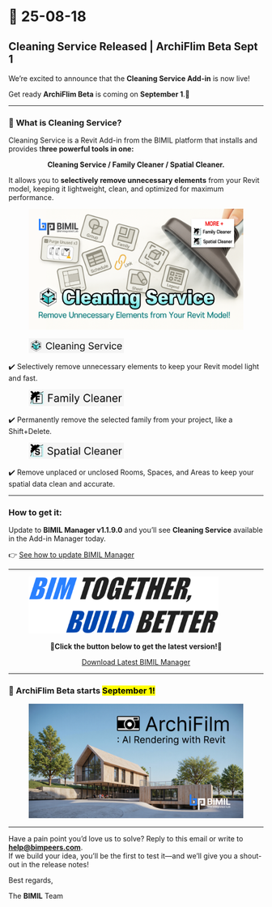 # 📢 25-08-18

## Cleaning Service Released | ArchiFlim Beta Sept 1

We’re excited to announce that the **Cleaning Service Add-in** is now live!

Get ready **ArchiFlim Beta** is coming on **September 1**.🚀

***

### 📌 **What is** Cleaning Service?

Cleaning Service is a Revit Add-in from the BIMIL platform that installs and provides t**hree powerful tools in one:**

<p align="center"><strong>Cleaning Service / Family Cleaner / Spatial Cleaner.</strong></p>

It allows you to **selectively remove unnecessary elements** from your Revit model, keeping it lightweight, clean, and optimized for maximum performance.

<figure><img src="../.gitbook/assets/Cleaning Service_썸네일.png" alt=""><figcaption></figcaption></figure>

<div align="left"><figure><img src="../.gitbook/assets/Cleaning Service.png" alt="" width="188"><figcaption></figcaption></figure></div>

✔️ Selectively remove unnecessary elements to keep your Revit model light and fast.

<div align="left"><figure><img src="../.gitbook/assets/Family Cleaner (2).png" alt="" width="188"><figcaption></figcaption></figure></div>

✔️ Permanently remove the selected family from your project, like a Shift+Delete.

<div align="left"><figure><img src="../.gitbook/assets/Spatial Cleaner (2).png" alt="" width="188"><figcaption></figcaption></figure></div>

✔️ Remove unplaced or unclosed Rooms, Spaces, and Areas to keep your spatial data clean and accurate.

***

### How to get it:&#xD;

Update to **BIMIL Manager v1.1.9.0** and you’ll see **Cleaning Service** available in the Add-in Manager today.

👉 [See how to update BIMIL Manager](../get-started/check-and-update-bimil-manager-version.md)

***

<figure><img src="../.gitbook/assets/image.png" alt="" width="375"><figcaption></figcaption></figure>

<p align="center">🔽<strong>Click the button below to get the latest version!</strong>🔽</p>

<p align="center"> <a href="https://bimil.bimpeers.com/download/latest" class="button primary" data-icon="down-to-bracket">Download Latest BIMIL Manager</a></p>

<p align="center"></p>

***

### 🚀 ArchiFlim Beta starts <mark style="background-color:$danger;">September 1!</mark>

<figure><img src="../.gitbook/assets/Frame 1897 (2) (1).png" alt=""><figcaption></figcaption></figure>

***

Have a pain point you’d love us to solve? Reply to this email or write to [**help@bimpeers.com**](mailto:help@bimpeers.com?subject=undefined\&body=undefined).\
If we build your idea, you’ll be the first to test it—and we’ll give you a shout-out in the release notes!

Best regards,

The **BIMIL** Team
